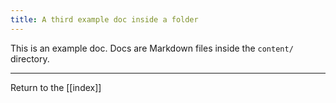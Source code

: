 ```yaml
---
title: A third example doc inside a folder
---
```

This is an example doc. Docs are Markdown files inside the `content/` directory.

---

Return to the [[index]]